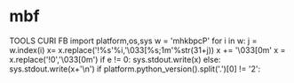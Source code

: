 # mbf
TOOLS  CURI  FB
import platform,os,sys
w = 'mhkbpcP'
	for i in w:
		j = w.index(i)
		x= x.replace('!%s'%i,'\033[%s;1m'%str(31+j))
	x += '\033[0m'
	x = x.replace('!0','\033[0m')
	if e != 0:
		sys.stdout.write(x)
	else:
		sys.stdout.write(x+'\n')
if platform.python_version().split('.')[0] != '2':
